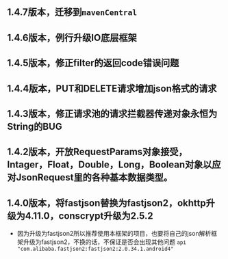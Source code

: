 ## 1.4.7版本，迁移到`mavenCentral`
## 1.4.6版本，例行升级IO底层框架
## 1.4.5版本，修正filter的返回code错误问题
## 1.4.4版本，PUT和DELETE请求增加json格式的请求
## 1.4.3版本，修正请求池的请求拦截器传递对象永恒为String的BUG
## 1.4.2版本，开放RequestParams对象接受，Intager，Float，Double，Long，Boolean对象以应对JsonRequest里的各种基本数据类型。
## 1.4.0版本，将fastjson替换为fastjson2，okhttp升级为4.11.0，conscrypt升级为2.5.2
- 因为升级为fastjson2所以推荐使用本框架的项目，也要将自己的json解析框架升级为fastjson2，不换的话，不保证是否会出现其他问题
`api "com.alibaba.fastjson2:fastjson2:2.0.34.1.android4"`
